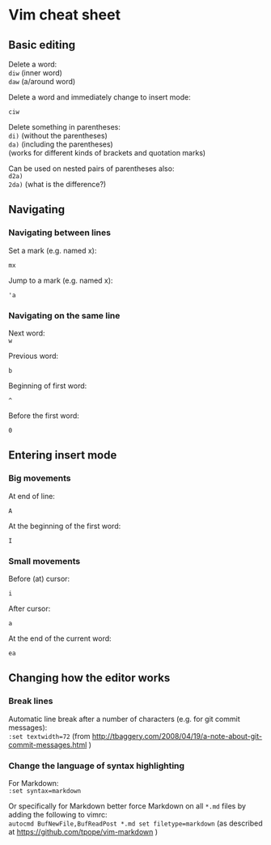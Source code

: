 # Vim cheat sheet

## Basic editing

Delete a word:   
`diw` (inner word)  
`daw` (a/around word)

Delete a word and immediately change to insert mode:

    ciw

Delete something in parentheses:  
`di)` (without the parentheses)  
`da)` (including the parentheses)  
(works for different kinds of brackets and quotation marks)

Can be used on nested pairs of parentheses also:  
`d2a)`  
`2da)` (what is the difference?)

## Navigating

### Navigating between lines

Set a mark (e.g. named x):

    mx

Jump to a mark (e.g. named x):

    'a

### Navigating on the same line

Next word:  
`w`

Previous word:

    b

Beginning of first word:

    ^

Before the first word:

    0

## Entering insert mode

### Big movements

At end of line:

    A

At the beginning of the first word:

    I


### Small movements

Before (at) cursor:

    i

After cursor:

    a

At the end of the current word:

    ea

## Changing how the editor works

### Break lines

Automatic line break after a number of characters (e.g. for git commit messages):  
`:set textwidth=72` (from http://tbaggery.com/2008/04/19/a-note-about-git-commit-messages.html )

### Change the language of syntax highlighting

For Markdown:   
`:set syntax=markdown`

Or specifically for Markdown better force Markdown on all `*.md` files by adding the following to vimrc:  
`autocmd BufNewFile,BufReadPost *.md set filetype=markdown` (as described at https://github.com/tpope/vim-markdown )
